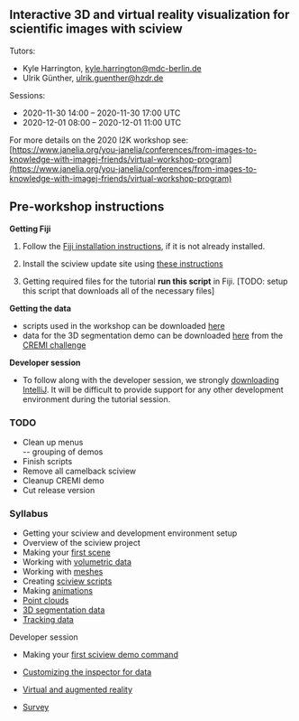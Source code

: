 ##  Interactive 3D and virtual reality visualization for scientific images with sciview

Tutors:

- Kyle Harrington, kyle.harrington@mdc-berlin.de
- Ulrik Günther, ulrik.guenther@hzdr.de

Sessions: 	

- 2020-11-30 14:00 	 –  	2020-11-30 17:00 UTC
- 2020-12-01 08:00 	 –  	2020-12-01 11:00 UTC

For more details on the 2020 I2K workshop see: [https://www.janelia.org/you-janelia/conferences/from-images-to-knowledge-with-imagej-friends/virtual-workshop-program](https://www.janelia.org/you-janelia/conferences/from-images-to-knowledge-with-imagej-friends/virtual-workshop-program)

## Pre-workshop instructions

**Getting Fiji**

1. Follow the [Fiji installation instructions](https://docs.scenery.graphics/sciview/installation/installing-fiji), if it is not already installed.

2. Install the sciview update site using [these instructions](https://docs.scenery.graphics/sciview/installation/installing-the-sciview-plugin-for-fiji)

3. Getting required files for the tutorial **run this script** in Fiji. [TODO: setup this script that downloads all of the necessary files]

**Getting the data**

- scripts used in the workshop can be downloaded [here](https://github.com/kephale/sciview-i2k/tree/main/scripts)
- data for the 3D segmentation demo can be downloaded [here](https://cremi.org/static/data/sample_A_20160501.hdf) from the [CREMI challenge](https://cremi.org)

**Developer session**

- To follow along with the developer session, we strongly [downloading IntelliJ](https://www.jetbrains.com/idea/download/). It will be difficult to provide support for any other development environment during the tutorial session.

### TODO

- Clean up menus  
-- grouping of demos  
- Finish scripts  
- Remove all camelback sciview
- Cleanup CREMI demo
- Cut release version

### Syllabus

- Getting your sciview and development environment setup
- Overview of the sciview project
- Making your [first scene](../basics/first-scene.md)
- Working with [volumetric data](../basics/volumetric-data.md)
- Working with [meshes](../image-analysis/mesh-processing.md)
- Creating [sciview scripts](../scripting/first-scripts.md)
- Making [animations](../scripting/animations.md)
- [Point clouds](../complex-data/point-clouds.md)
- [3D segmentation data](../complex-data/segmentations.md)
- [Tracking data](../complex-data/tracking.md)

Developer session

- Making your [first sciview demo command](../development/first-demo-command.md)
- [Customizing the inspector for data](../development/customizing-inspector.md)
- [Virtual and augmented reality](../XR/VR-AR.md)

- [Survey](../surveys/i2k-2020.md)
